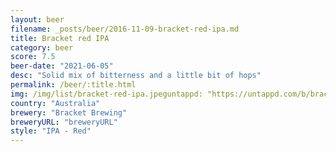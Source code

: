 ```yaml
---
layout: beer
filename: _posts/beer/2016-11-09-bracket-red-ipa.md
title: Bracket red IPA
category: beer
score: 7.5
beer-date: "2021-06-05"
desc: "Solid mix of bitterness and a little bit of hops"
permalink: /beer/:title.html
img: /img/list/bracket-red-ipa.jpeguntappd: "https://untappd.com/b/bracket-brewing-red-ipa--simcoemosaic-/4236737"
country: "Australia"
brewery: "Bracket Brewing"
breweryURL: "breweryURL"
style: "IPA - Red"
---
```

